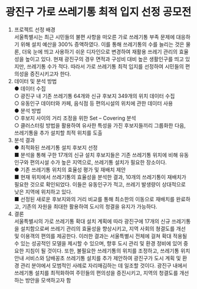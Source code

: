 # 광진구 가로 쓰레기통 최적 입지 선정 공모전
1. 프로젝트 선정 배경 </br>
서울특별시는 최근 시민들의 불편 사항을 떠오른 가로 쓰레기통 부족 문제에 대응하기 위해 설치 예산을 300% 증액하였다. 이를 통해 쓰레기통의 수를 늘리는 것은 물론, 더욱 눈에 띄고 사용하기 쉬운 디자인으로 변경하여 재활용 쓰레기 관리의 효율성을 높이고 있다. 현재 광진구의 경우 면적과 구성비 대비 높은 생활인구를 띄고 있지만, 쓰레기통 수가 적다. 따라서 가로 쓰레기통 최적 입지를 선정하여 시민들의 편의성을 증진시키고자 한다. </br>
2. 데이터 및 분석 방법 </br>
● 데이터 수집 </br>
  ○ 광진구 내 기존 쓰레기통 64개와 신규 후보지 349개의 위치 데이터 수집 </br>
  ○ 유동인구 데이터와 카페, 음식점 등 편의시설의 위치에 관한 데이터 사용 </br>
● 분석 방법 </br>
  ○ 후보지 사이의 거리 조정을 위한 Set – Covering 분석 </br>
  ○ 클러스터링 방법을 활용하여 유사한 특성을 가진 후보지들끼리 그룹화한 다음, 쓰레기통을 추가 설치할 최적 위치를 도출 </br>
3. 분석 결과 </br>
● 최적화된 쓰레기통 설치 후보지 선정 </br>
  ■ 분석을 통해 구한 17개의 신규 설치 후보지들은 기존 쓰레기통 위치에 비해 유동인구와 편의시설 수가 높은 지역으로, 쓰레기통 설치가 필요한 장소이다. </br>
● 기존 쓰레기통 위치의 효율성 평가 및 재배치 제안 </br>
  ■ 현재 위치에서 쓰레기통의 효율성을 분석한 결과, 10개의 쓰레기통이 재배치가 필요한 것으로 확인되었다. 이들은 유동인구가 적고, 쓰레기 발생량이 상대적으로 낮은 지역에 위치하고 있다. </br>
  ■ 선정된 새로운 후보지와의 거리 비교를 통해 최소한의 이동으로 재배치를 완료하고, 기존의 자원을 최대한 활용하여 도시의 청결을 유지가 가능하다. </br>
4. 결론 </br>
서울특별시의 가로 쓰레기통 확대 설치 계획에 따라 광진구에 17개의 신규 쓰레기통을 설치함으로써 쓰레기 관리의 효율성을 향상시키고, 지역 사회의 쳥결도를 개선 및 이용객의 편의를 제공한다. 이러한 결과는 서울특별시 전체에 걸쳐 확대 적용될 수 있는 성공적인 모델을 제시할 수 있으며, 향후 도시 관리 및 환경 정비에 있어 중요한 지침이 될 것이다. 또한, 불필요한 쓰레기통의 위치를 조정하고, 쓰레기통 위치 안내 서비스와 담배꽁초 쓰레기통 설치를 추가 제안하여 광진구가 도시 계획 및 환경 관리 분야에서 모범적인 사례로 자리매김하는 데 일조할 것이다.
광진구 내에서 쓰레기통 설치를 최적화하여 주민들의 편의성을 증진시키고, 지역의 청결도를 개선하는 방안을 모색하고자 함
